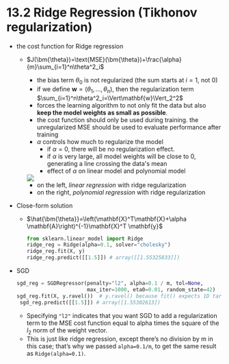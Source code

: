 # 13.2 Ridge Regression (Tikhonov regularization)

- the cost function for Ridge regression
  - $J(\bm{\theta})=\text{MSE}(\bm{\theta})+\frac{\alpha}{m}\sum_{i=1}^n\theta^2_i$
    - the bias term $θ_0$ is not regularized (the sum starts at $i = 1$, not $0$)
    - if we define $\mathbf{w}=(\theta_1,...,\theta_n)$, then the regularization term $\sum_{i=1}^n\theta^2_i=\Vert\mathbf{w}\Vert_2^2$
    - forces the learning algorithm to not only fit the data but also **keep the model weights as small as possible**.
    - the cost function should only be used during training. the unregularized MSE should be used to evaluate performance after training
    - $\alpha$ controls how much to regularize the model
      - if $\alpha=0$, there will be no regularization effect.
      - if $\alpha$ is very large, all model weights will be close to $0$, generating a line crossing the data's mean
      - effect of $\alpha$ on linear model and polynomial model

    <img src="books\Hands-On ML\ridge-regression-comparison.png" />

      - on the left, _linear regression_ with ridge regularization
      - on the right, _polynomial regression_ with ridge regularization

- Close-form solution
  - $\hat{\bm{\theta}}=\left(\mathbf{X}^T\mathbf{X}+\alpha \mathbf{A}\right)^{-1}\mathbf{X}^T \mathbf{y}$

    ```python
    from sklearn.linear_model import Ridge
    ridge_reg = Ridge(alpha=0.1, solver="cholesky")
    ridge_reg.fit(X, y)
    ridge_reg.predict([[1.5]]) # array([[1.55325833]])
    ```

- SGD

    ```python
    sgd_reg = SGDRegressor(penalty="l2", alpha=0.1 / m, tol=None,
                           max_iter=1000, eta0=0.01, random_state=42)
    sgd_reg.fit(X, y.ravel())  # y.ravel() because fit() expects 1D targets
     sgd_reg.predict([[1.5]]) # array([1.55302613])
    ```

  - Specifying `"l2"` indicates that you want SGD to add a regularization term to the MSE cost function equal to alpha times the square of the $l_2$ norm of the weight vector.
  - This is just like ridge regression, except there’s no division by m in this case; that’s why we passed `alpha=0.1/m`, to get the same result as `Ridge(alpha=0.1)`.
